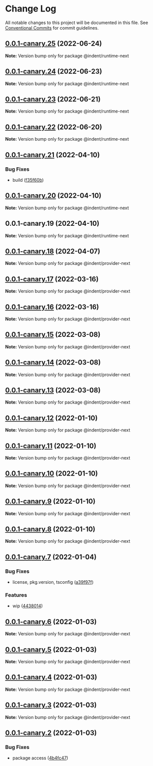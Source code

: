 # Change Log

All notable changes to this project will be documented in this file.
See [Conventional Commits](https://conventionalcommits.org) for commit guidelines.

## [0.0.1-canary.25](https://github.com/indentapis/integrations/compare/@indent/runtime-next@0.0.1-canary.24...@indent/runtime-next@0.0.1-canary.25) (2022-06-24)

**Note:** Version bump only for package @indent/runtime-next





## [0.0.1-canary.24](https://github.com/indentapis/integrations/compare/@indent/runtime-next@0.0.1-canary.23...@indent/runtime-next@0.0.1-canary.24) (2022-06-23)

**Note:** Version bump only for package @indent/runtime-next





## [0.0.1-canary.23](https://github.com/indentapis/integrations/compare/@indent/runtime-next@0.0.1-canary.22...@indent/runtime-next@0.0.1-canary.23) (2022-06-21)

**Note:** Version bump only for package @indent/runtime-next





## [0.0.1-canary.22](https://github.com/indentapis/integrations/compare/@indent/runtime-next@0.0.1-canary.21...@indent/runtime-next@0.0.1-canary.22) (2022-06-20)

**Note:** Version bump only for package @indent/runtime-next





## [0.0.1-canary.21](https://github.com/indentapis/integrations/compare/@indent/runtime-next@0.0.1-canary.20...@indent/runtime-next@0.0.1-canary.21) (2022-04-10)


### Bug Fixes

* build ([f35f60b](https://github.com/indentapis/integrations/commit/f35f60be6050a9f50ae5617be3583c6454e0d5d9))





## [0.0.1-canary.20](https://github.com/indentapis/integrations/compare/@indent/runtime-next@0.0.1-canary.19...@indent/runtime-next@0.0.1-canary.20) (2022-04-10)

**Note:** Version bump only for package @indent/runtime-next





## 0.0.1-canary.19 (2022-04-10)

**Note:** Version bump only for package @indent/runtime-next





## [0.0.1-canary.18](https://github.com/indentapis/integrations/compare/@indent/provider-next@0.0.1-canary.17...@indent/provider-next@0.0.1-canary.18) (2022-04-07)

**Note:** Version bump only for package @indent/provider-next





## [0.0.1-canary.17](https://github.com/indentapis/integrations/compare/@indent/provider-next@0.0.1-canary.16...@indent/provider-next@0.0.1-canary.17) (2022-03-16)

**Note:** Version bump only for package @indent/provider-next





## [0.0.1-canary.16](https://github.com/indentapis/integrations/compare/@indent/provider-next@0.0.1-canary.15...@indent/provider-next@0.0.1-canary.16) (2022-03-16)

**Note:** Version bump only for package @indent/provider-next





## [0.0.1-canary.15](https://github.com/indentapis/integrations/compare/@indent/provider-next@0.0.1-canary.14...@indent/provider-next@0.0.1-canary.15) (2022-03-08)

**Note:** Version bump only for package @indent/provider-next





## [0.0.1-canary.14](https://github.com/indentapis/integrations/compare/@indent/provider-next@0.0.1-canary.13...@indent/provider-next@0.0.1-canary.14) (2022-03-08)

**Note:** Version bump only for package @indent/provider-next





## [0.0.1-canary.13](https://github.com/indentapis/integrations/compare/@indent/provider-next@0.0.1-canary.12...@indent/provider-next@0.0.1-canary.13) (2022-03-08)

**Note:** Version bump only for package @indent/provider-next





## [0.0.1-canary.12](https://github.com/indentapis/integrations/compare/@indent/provider-next@0.0.1-canary.11...@indent/provider-next@0.0.1-canary.12) (2022-01-10)

**Note:** Version bump only for package @indent/provider-next





## [0.0.1-canary.11](https://github.com/indentapis/integrations/compare/@indent/provider-next@0.0.1-canary.10...@indent/provider-next@0.0.1-canary.11) (2022-01-10)

**Note:** Version bump only for package @indent/provider-next





## [0.0.1-canary.10](https://github.com/indentapis/integrations/compare/@indent/provider-next@0.0.1-canary.9...@indent/provider-next@0.0.1-canary.10) (2022-01-10)

**Note:** Version bump only for package @indent/provider-next





## [0.0.1-canary.9](https://github.com/indentapis/integrations/compare/@indent/provider-next@0.0.1-canary.8...@indent/provider-next@0.0.1-canary.9) (2022-01-10)

**Note:** Version bump only for package @indent/provider-next





## [0.0.1-canary.8](https://github.com/indentapis/integrations/compare/@indent/provider-next@0.0.1-canary.7...@indent/provider-next@0.0.1-canary.8) (2022-01-10)

**Note:** Version bump only for package @indent/provider-next





## [0.0.1-canary.7](https://github.com/indentapis/integrations/compare/@indent/provider-next@0.0.1-canary.6...@indent/provider-next@0.0.1-canary.7) (2022-01-04)


### Bug Fixes

* license, pkg.version, tsconfig ([a39f97f](https://github.com/indentapis/integrations/commit/a39f97fdec58b3dbe34f87eedf6e74ea67a75c58))


### Features

* wip ([4438014](https://github.com/indentapis/integrations/commit/44380142e6bf6a6ec8951f2f977ab0d05dbbed41))





## [0.0.1-canary.6](https://github.com/indentapis/integrations/compare/@indent/provider-next@0.0.1-canary.5...@indent/provider-next@0.0.1-canary.6) (2022-01-03)

**Note:** Version bump only for package @indent/provider-next





## [0.0.1-canary.5](https://github.com/indentapis/integrations/compare/@indent/provider-next@0.0.1-canary.4...@indent/provider-next@0.0.1-canary.5) (2022-01-03)

**Note:** Version bump only for package @indent/provider-next





## [0.0.1-canary.4](https://github.com/indentapis/integrations/compare/@indent/provider-next@0.0.1-canary.3...@indent/provider-next@0.0.1-canary.4) (2022-01-03)

**Note:** Version bump only for package @indent/provider-next





## [0.0.1-canary.3](https://github.com/indentapis/integrations/compare/@indent/provider-next@0.0.1-canary.2...@indent/provider-next@0.0.1-canary.3) (2022-01-03)

**Note:** Version bump only for package @indent/provider-next





## [0.0.1-canary.2](https://github.com/indentapis/integrations/compare/@indent/provider-next@0.0.1-canary.1...@indent/provider-next@0.0.1-canary.2) (2022-01-03)


### Bug Fixes

* package access ([4b4fc47](https://github.com/indentapis/integrations/commit/4b4fc47e037c49ddb79076d8d35acc438d6ef01b))
